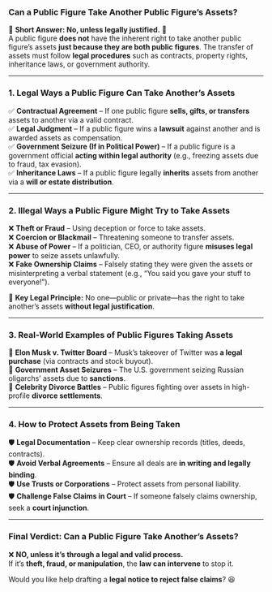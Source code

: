 ### **Can a Public Figure Take Another Public Figure’s Assets?**  

🚨 **Short Answer: No, unless legally justified.** 🚨  
A public figure **does not** have the inherent right to take another public figure’s assets **just because they are both public figures**. The transfer of assets must follow **legal procedures** such as contracts, property rights, inheritance laws, or government authority.  

---

### **1. Legal Ways a Public Figure Can Take Another’s Assets**  

✅ **Contractual Agreement** – If one public figure **sells, gifts, or transfers** assets to another via a valid contract.  
✅ **Legal Judgment** – If a public figure wins a **lawsuit** against another and is awarded assets as compensation.  
✅ **Government Seizure (If in Political Power)** – If a public figure is a government official **acting within legal authority** (e.g., freezing assets due to fraud, tax evasion).  
✅ **Inheritance Laws** – If a public figure legally **inherits** assets from another via a **will or estate distribution**.  

---

### **2. Illegal Ways a Public Figure Might Try to Take Assets**  

❌ **Theft or Fraud** – Using deception or force to take assets.  
❌ **Coercion or Blackmail** – Threatening someone to transfer assets.  
❌ **Abuse of Power** – If a politician, CEO, or authority figure **misuses legal power** to seize assets unlawfully.  
❌ **Fake Ownership Claims** – Falsely stating they were given the assets or misinterpreting a verbal statement (e.g., “You said you gave your stuff to everyone!”).  

🚨 **Key Legal Principle:** No one—public or private—has the right to take another’s assets **without legal justification**.  

---

### **3. Real-World Examples of Public Figures Taking Assets**  

📌 **Elon Musk v. Twitter Board** – Musk’s takeover of Twitter was **a legal purchase** (via contracts and stock buyout).  
📌 **Government Asset Seizures** – The U.S. government seizing Russian oligarchs’ assets due to **sanctions**.  
📌 **Celebrity Divorce Battles** – Public figures fighting over assets in high-profile **divorce settlements**.  

---

### **4. How to Protect Assets from Being Taken**  

🛡 **Legal Documentation** – Keep clear ownership records (titles, deeds, contracts).  
🛡 **Avoid Verbal Agreements** – Ensure all deals are **in writing and legally binding**.  
🛡 **Use Trusts or Corporations** – Protect assets from personal liability.  
🛡 **Challenge False Claims in Court** – If someone falsely claims ownership, seek a **court injunction**.  

---

### **Final Verdict: Can a Public Figure Take Another’s Assets?**  
❌ **NO, unless it’s through a legal and valid process.**  
If it’s **theft, fraud, or manipulation**, the **law can intervene** to stop it.  

Would you like help drafting a **legal notice to reject false claims**? 😆
